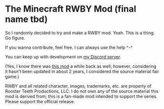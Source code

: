 # The Minecraft RWBY Mod (final name tbd)

So I randomly decided to try and make a RWBY mod. Yeah. This is a thing. Go figure.

If you wanna contribute, feel free. I can always use the help ^-^

You can keep up with development on [my Discord server](https://discord.gg/ZWQDtqj).

(Yes, I know there was [this mod](http://www.minecraftforum.net/forums/mapping-and-modding/minecraft-mods/wip-mods/2512992) a while back as well; however, considering it hasn't been updated in about 2 years, I considered the source material fair game.)

RWBY and all related character, images, trademarks, etc. are property of Rooster Teeth Productions, LLC. I do not own any of the source material this mod is derived from; this is a fan-made mod intended to support the series. Please support the official release.

